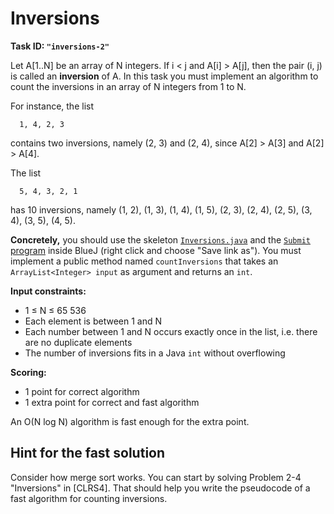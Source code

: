 Inversions
==========

**Task ID: `"inversions-2"`**

Let A[1..N] be an array of N integers.
If i < j and A[i] > A[j], then the pair (i, j) is called an **inversion** of A.
In this task you must implement an algorithm to count the inversions in an array of N integers from 1 to N.

For instance, the list
```
  1, 4, 2, 3
```
contains two inversions, namely (2, 3) and (2, 4),
since A[2] > A[3] and A[2] > A[4].

The list
```
  5, 4, 3, 2, 1
```
has 10 inversions, namely (1, 2), (1, 3), (1, 4), (1, 5), (2, 3), (2, 4), (2, 5), (3, 4), (3, 5), (4, 5).

**Concretely,** you should use the skeleton
<a href="https://github.com/Mortal/csaudk-submitj/raw/master/tasks/inversions/Inversions.java">
`Inversions.java`</a>
and the
<a href="https://github.com/Mortal/csaudk-submitj/raw/master/Submit.java">
`Submit` program</a>
inside BlueJ (right click and choose "Save link as").
You must implement a public method named
`countInversions` that takes an `ArrayList<Integer> input` as argument
and returns an `int`.

**Input constraints:**

  * 1 ≤ N ≤ 65 536
  * Each element is between 1 and N
  * Each number between 1 and N occurs exactly once in the list, i.e. there are no duplicate elements
  * The number of inversions fits in a Java `int` without overflowing

**Scoring:**

  * 1 point for correct algorithm
  * 1 extra point for correct and fast algorithm

An O(N log N) algorithm is fast enough for the extra point.

Hint for the fast solution
--------------------------

Consider how merge sort works.
You can start by solving Problem 2-4 "Inversions" in [CLRS4].
That should help you write the pseudocode of a fast algorithm for counting inversions.
